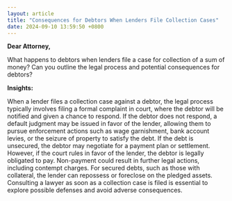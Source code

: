 ```yaml
---
layout: article
title: "Consequences for Debtors When Lenders File Collection Cases"
date: 2024-09-10 13:59:50 +0800
---
```


<p><strong>Dear Attorney,</strong></p><p>What happens to debtors when lenders file a case for collection of a sum of money? Can you outline the legal process and potential consequences for debtors?</p><p><strong>Insights:</strong></p><p>When a lender files a collection case against a debtor, the legal process typically involves filing a formal complaint in court, where the debtor will be notified and given a chance to respond. If the debtor does not respond, a default judgment may be issued in favor of the lender, allowing them to pursue enforcement actions such as wage garnishment, bank account levies, or the seizure of property to satisfy the debt. If the debt is unsecured, the debtor may negotiate for a payment plan or settlement. However, if the court rules in favor of the lender, the debtor is legally obligated to pay. Non-payment could result in further legal actions, including contempt charges. For secured debts, such as those with collateral, the lender can repossess or foreclose on the pledged assets. Consulting a lawyer as soon as a collection case is filed is essential to explore possible defenses and avoid adverse consequences.</p>